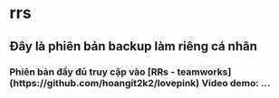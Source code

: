 # rrs
<h2>Đây là phiên bản backup làm riêng cá nhân<h3>
Phiên bản đầy đủ truy cập vào
[RRs - teamworks](https://github.com/hoangit2k2/lovepink)
Video demo: ...

